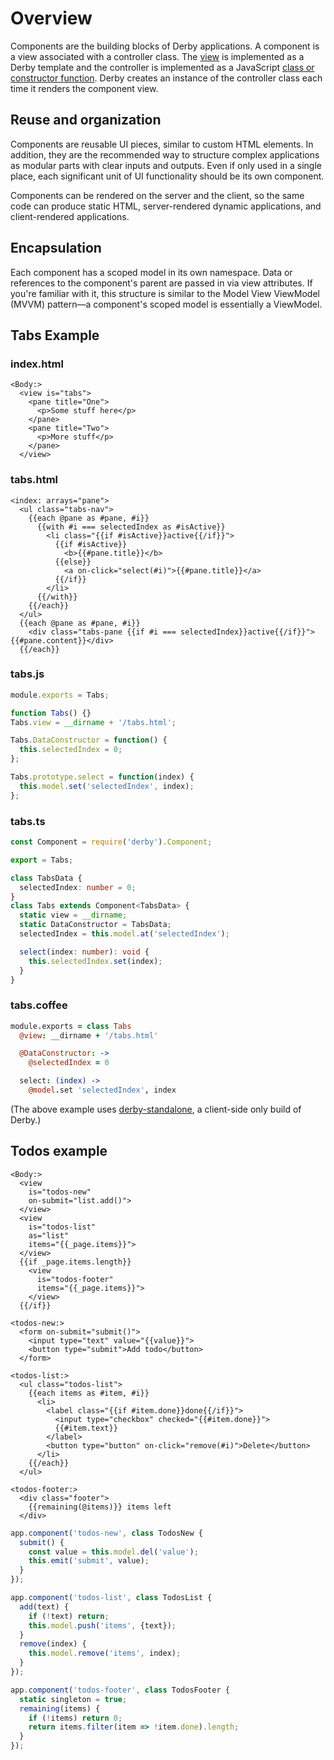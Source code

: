 # Overview

Components are the building blocks of Derby applications. A component is a view associated with a controller class. The [view](views) is implemented as a Derby template and the controller is implemented as a JavaScript [class or constructor function](https://developer.mozilla.org/en-US/docs/Web/JavaScript/Introduction_to_Object-Oriented_JavaScript). Derby creates an instance of the controller class each time it renders the component view.


## Reuse and organization

Components are reusable UI pieces, similar to custom HTML elements. In addition, they are the recommended way to structure complex applications as modular parts with clear inputs and outputs. Even if only used in a single place, each significant unit of UI functionality should be its own component.

Components can be rendered on the server and the client, so the same code can produce static HTML, server-rendered dynamic applications, and client-rendered applications.


## Encapsulation

Each component has a scoped model in its own namespace. Data or references to the component's parent are passed in via view attributes. If you're familiar with it, this structure is similar to the Model View ViewModel (MVVM) pattern—a component's scoped model is essentially a ViewModel.


## Tabs Example

### index.html
```derby
<Body:>
  <view is="tabs">
    <pane title="One">
      <p>Some stuff here</p>
    </pane>
    <pane title="Two">
      <p>More stuff</p>
    </pane>
  </view>
```

### tabs.html
```derby
<index: arrays="pane">
  <ul class="tabs-nav">
    {{each @pane as #pane, #i}}
      {{with #i === selectedIndex as #isActive}}
        <li class="{{if #isActive}}active{{/if}}">
          {{if #isActive}}
            <b>{{#pane.title}}</b>
          {{else}}
            <a on-click="select(#i)">{{#pane.title}}</a>
          {{/if}}
        </li>
      {{/with}}
    {{/each}}
  </ul>
  {{each @pane as #pane, #i}}
    <div class="tabs-pane {{if #i === selectedIndex}}active{{/if}}">{{#pane.content}}</div>
  {{/each}}
```

### tabs.js
```js
module.exports = Tabs;

function Tabs() {}
Tabs.view = __dirname + '/tabs.html';

Tabs.DataConstructor = function() {
  this.selectedIndex = 0;
};

Tabs.prototype.select = function(index) {
  this.model.set('selectedIndex', index);
};
```

### tabs.ts
```ts
const Component = require('derby').Component;

export = Tabs;

class TabsData {
  selectedIndex: number = 0;
}
class Tabs extends Component<TabsData> {
  static view = __dirname;
  static DataConstructor = TabsData;
  selectedIndex = this.model.at('selectedIndex');

  select(index: number): void {
    this.selectedIndex.set(index);
  }
}
```

### tabs.coffee
```coffee
module.exports = class Tabs
  @view: __dirname + '/tabs.html'

  @DataConstructor: ->
    @selectedIndex = 0

  select: (index) ->
    @model.set 'selectedIndex', index
```

<p class="codepen" data-height="200" data-theme-id="0" data-default-tab="result" data-user="nateps" data-slug-hash="MWWwYZK"></p>

(The above example uses [derby-standalone](https://github.com/derbyjs/derby-standalone), a client-side only build of Derby.)


## Todos example

```derby
<Body:>
  <view
    is="todos-new"
    on-submit="list.add()">
  </view>
  <view
    is="todos-list"
    as="list"
    items="{{_page.items}}">
  </view>
  {{if _page.items.length}}
    <view
      is="todos-footer"
      items="{{_page.items}}">
    </view>
  {{/if}}

<todos-new:>
  <form on-submit="submit()">
    <input type="text" value="{{value}}">
    <button type="submit">Add todo</button>
  </form>

<todos-list:>
  <ul class="todos-list">
    {{each items as #item, #i}}
      <li>
        <label class="{{if #item.done}}done{{/if}}">
          <input type="checkbox" checked="{{#item.done}}">
          {{#item.text}}
        </label>
        <button type="button" on-click="remove(#i)">Delete</button>
      </li>
    {{/each}}
  </ul>

<todos-footer:>
  <div class="footer">
    {{remaining(@items)}} items left
  </div>
```

```js
app.component('todos-new', class TodosNew {
  submit() {
    const value = this.model.del('value');
    this.emit('submit', value);
  }
});

app.component('todos-list', class TodosList {
  add(text) {
    if (!text) return;
    this.model.push('items', {text});
  }
  remove(index) {
    this.model.remove('items', index);
  }
});

app.component('todos-footer', class TodosFooter {
  static singleton = true;
  remaining(items) {
    if (!items) return 0;
    return items.filter(item => !item.done).length;
  }
});
```

<p class="codepen" data-height="350" data-theme-id="0" data-default-tab="result" data-user="nateps" data-slug-hash="oNNXRzq"></p>

<script async src="https://static.codepen.io/assets/embed/ei.js"></script>
